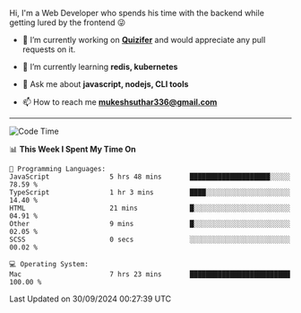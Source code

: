 Hi, I'm a Web Developer who spends his time with the backend while getting lured by the frontend 😜

- 🔭 I’m currently working on **[Quizifer](https://github.com/SutharMukesh/Quizifer/)** and would appreciate any pull requests on it.

- 🌱 I’m currently learning **redis, kubernetes**

- 💬 Ask me about **javascript, nodejs, CLI tools**

- 📫 How to reach me **mukeshsuthar336@gmail.com**

---
<!--START_SECTION:waka-->
![Code Time](http://img.shields.io/badge/Code%20Time-3%2C150%20hrs%2034%20mins-blue)

📊 **This Week I Spent My Time On** 

```text
💬 Programming Languages: 
JavaScript               5 hrs 48 mins       ████████████████████░░░░░   78.59 % 
TypeScript               1 hr 3 mins         ████░░░░░░░░░░░░░░░░░░░░░   14.40 % 
HTML                     21 mins             █░░░░░░░░░░░░░░░░░░░░░░░░   04.91 % 
Other                    9 mins              █░░░░░░░░░░░░░░░░░░░░░░░░   02.05 % 
SCSS                     0 secs              ░░░░░░░░░░░░░░░░░░░░░░░░░   00.02 % 

💻 Operating System: 
Mac                      7 hrs 23 mins       █████████████████████████   100.00 % 
```


 Last Updated on 30/09/2024 00:27:39 UTC
<!--END_SECTION:waka-->
